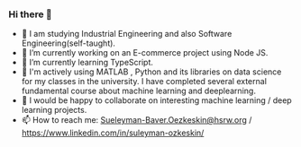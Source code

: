 ### Hi there 👋




- 🤖 I am studying Industrial Engineering and also Software Engineering(self-taught).
- 🔭 I’m currently working on an E-commerce project  using Node JS.
- 🌱 I’m currently learning TypeScript.
- 💬 I'm actively using MATLAB , Python and its libraries on data science for my classes in the university. I have completed several external fundamental course about machine learning and deeplearning. 
- 👀 I would be happy to collaborate on interesting machine learning / deep learning projects.
- 📫 How to reach me: Sueleyman-Baver.Oezkeskin@hsrw.org   /  https://www.linkedin.com/in/suleyman-ozkeskin/

